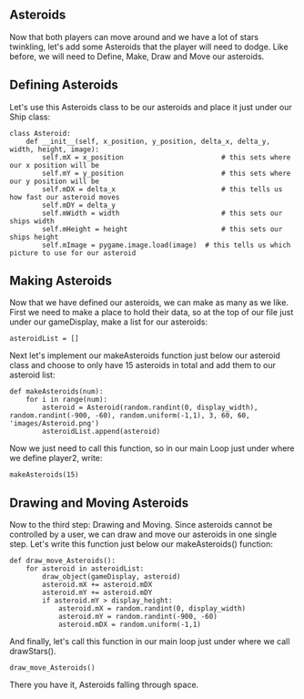 Asteroids
---------

Now that both players can move around and we have a lot of stars twinkling, let's add some Asteroids that the player will need to dodge.  Like before, we will need to Define, Make, Draw and Move our asteroids.

Defining Asteroids
------------------

Let's use this Asteroids class to be our asteroids and place it just under our Ship class:

    class Asteroid:
        def __init__(self, x_position, y_position, delta_x, delta_y, width, height, image):
            self.mX = x_position                        # this sets where our x position will be
            self.mY = y_position                        # this sets where our y position will be
            self.mDX = delta_x                          # this tells us how fast our asteroid moves
            self.mDY = delta_y                          
            self.mWidth = width                         # this sets our ships width
            self.mHeight = height                       # this sets our ships height
            self.mImage = pygame.image.load(image)  # this tells us which picture to use for our asteroid

Making Asteroids
----------------

Now that we have defined our asteroids, we can make as many as we like.  First we need to make a place to hold their data, so at the top of our file just under our gameDisplay, make a list for our asteroids:

    asteroidList = []

Next let's implement our makeAsteroids function just below our asteroid class and choose to only have 15 asteroids in total and add them to our asteroid list:

    def makeAsteroids(num):
        for i in range(num):
            asteroid = Asteroid(random.randint(0, display_width), random.randint(-900, -60), random.uniform(-1,1), 3, 60, 60, 'images/Asteroid.png')
            asteroidList.append(asteroid)

Now we just need to call this function, so in our main Loop just under where we define player2, write:

    makeAsteroids(15)


Drawing and Moving Asteroids
----------------------------

Now to the third step: Drawing and Moving.  Since asteroids cannot be controlled by a user, we can draw and move our asteroids in one single step.  Let's write this function just below our makeAsteroids() function:

    def draw_move_Asteroids():
        for asteroid in asteroidList:
            draw_object(gameDisplay, asteroid)
            asteroid.mX += asteroid.mDX
            asteroid.mY += asteroid.mDY
            if asteroid.mY > display_height:
                asteroid.mX = random.randint(0, display_width)
                asteroid.mY = random.randint(-900, -60)
                asteroid.mDX = random.uniform(-1,1)

And finally, let's call this function in our main loop just under where we call drawStars().

    draw_move_Asteroids()

There you have it, Asteroids falling through space. 
